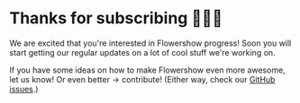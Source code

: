 # Thanks for subscribing 🌷🌸🌺

We are excited that you're interested in Flowershow progress! Soon you will start getting our regular updates on a lot of cool stuff we're working on.

If you have some ideas on how to make Flowershow even more awesome, let us know! Or even better -> contribute! (Either way, check our [GitHub issues](https://github.com/flowershow/flowershow/issues).)